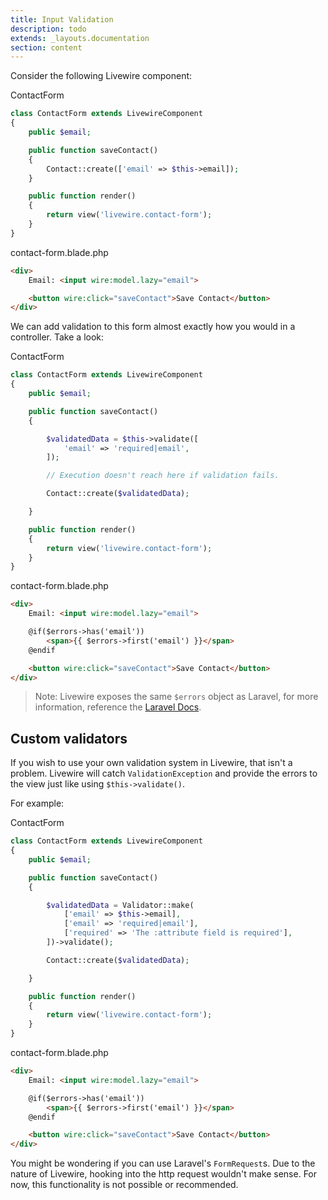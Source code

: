 ```yaml
---
title: Input Validation
description: todo
extends: _layouts.documentation
section: content
---
```


Consider the following Livewire component:

<div title="Component"><div title="Component__class">

ContactForm
```php
class ContactForm extends LivewireComponent
{
    public $email;

    public function saveContact()
    {
        Contact::create(['email' => $this->email]);
    }

    public function render()
    {
        return view('livewire.contact-form');
    }
}
```
</div><div title="Component__view">

contact-form.blade.php
```html
<div>
    Email: <input wire:model.lazy="email">

    <button wire:click="saveContact">Save Contact</button>
</div>
```
</div></div>

We can add validation to this form almost exactly how you would in a controller. Take a look:

<div title="Component"><div title="Component__class">

ContactForm
<div char="fade">

```php
class ContactForm extends LivewireComponent
{
    public $email;

    public function saveContact()
    {
```
</div>

```php
        $validatedData = $this->validate([
            'email' => 'required|email',
        ]);

        // Execution doesn't reach here if validation fails.

        Contact::create($validatedData);
```
<div char="fade">

```php
    }

    public function render()
    {
        return view('livewire.contact-form');
    }
}
```
</div></div><div title="Component__view">

contact-form.blade.php
<div char="fade">

```html
<div>
    Email: <input wire:model.lazy="email">

```
</div>

```html
    @if($errors->has('email'))
        <span>{{ $errors->first('email') }}</span>
    @endif
```
<div char="fade">

```html
    <button wire:click="saveContact">Save Contact</button>
</div>
```
</div></div></div>

> Note: Livewire exposes the same `$errors` object as Laravel, for more information, reference the [Laravel Docs](https://laravel.com/docs/5.8/validation#quick-displaying-the-validation-errors).

## Custom validators

If you wish to use your own validation system in Livewire, that isn't a problem. Livewire will catch `ValidationException` and provide the errors to the view just like using `$this->validate()`.

For example:

<div title="Component"><div title="Component__class">

ContactForm
<div char="fade">

```php
class ContactForm extends LivewireComponent
{
    public $email;

    public function saveContact()
    {
```
</div>

```php
        $validatedData = Validator::make(
            ['email' => $this->email],
            ['email' => 'required|email'],
            ['required' => 'The :attribute field is required'],
        ])->validate();

        Contact::create($validatedData);
```
<div char="fade">

```php
    }

    public function render()
    {
        return view('livewire.contact-form');
    }
}
```
</div></div><div title="Component__view">

contact-form.blade.php
<div char="fade">

```html
<div>
    Email: <input wire:model.lazy="email">

```
</div>

```html
    @if($errors->has('email'))
        <span>{{ $errors->first('email') }}</span>
    @endif
```
<div char="fade">

```html
    <button wire:click="saveContact">Save Contact</button>
</div>
```
</div></div></div>

<div title="Warning"><div title="Warning__content">

You might be wondering if you can use Laravel's `FormRequest`s. Due to the nature of Livewire, hooking into the http request wouldn't make sense. For now, this functionality is not possible or recommended.
</div></div>
